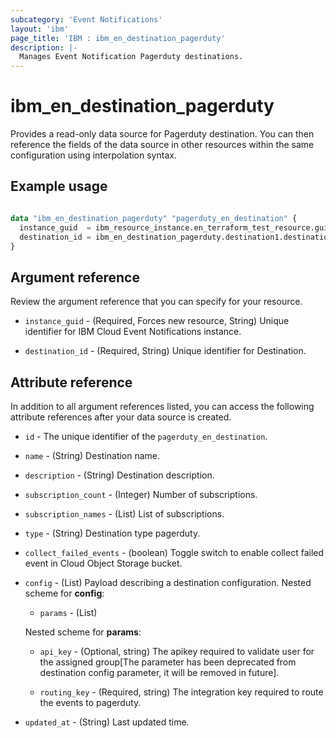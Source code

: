 ```yaml
---
subcategory: 'Event Notifications'
layout: 'ibm'
page_title: 'IBM : ibm_en_destination_pagerduty'
description: |-
  Manages Event Notification Pagerduty destinations.
---
```


# ibm_en_destination_pagerduty

Provides a read-only data source for Pagerduty destination. You can then reference the fields of the data source in other resources within the same configuration using interpolation syntax.

## Example usage

```terraform

data "ibm_en_destination_pagerduty" "pagerduty_en_destination" {
  instance_guid  = ibm_resource_instance.en_terraform_test_resource.guid
  destination_id = ibm_en_destination_pagerduty.destination1.destination_id
}
```

## Argument reference

Review the argument reference that you can specify for your resource.

- `instance_guid` - (Required, Forces new resource, String) Unique identifier for IBM Cloud Event Notifications instance.

- `destination_id` - (Required, String) Unique identifier for Destination.
## Attribute reference

In addition to all argument references listed, you can access the following attribute references after your data source is created.

- `id` - The unique identifier of the `pagerduty_en_destination`.

- `name` - (String) Destination name.

- `description` - (String) Destination description.

- `subscription_count` - (Integer) Number of subscriptions.

- `subscription_names` - (List) List of subscriptions.

- `type` - (String) Destination type pagerduty.

- `collect_failed_events` - (boolean) Toggle switch to enable collect failed event in Cloud Object Storage bucket.

- `config` - (List) Payload describing a destination configuration.
  Nested scheme for **config**:

  - `params` - (List)

  Nested scheme for **params**:

  - `api_key` - (Optional, string) The apikey required to validate user for the assigned group[The parameter has been deprecated from destination config parameter, it will be removed in future].

  - `routing_key` - (Required, string) The integration key required to route the events to pagerduty.

- `updated_at` - (String) Last updated time.